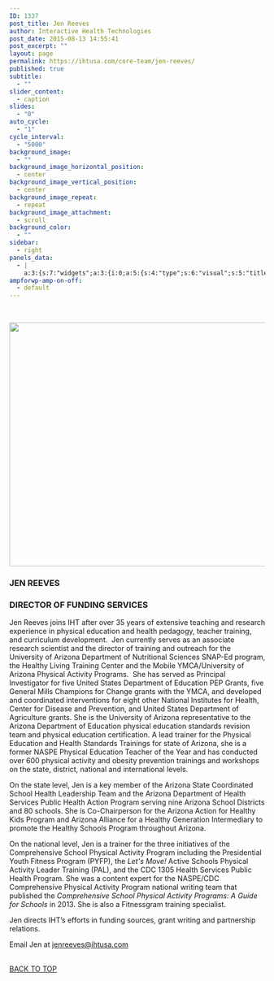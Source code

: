 ```yaml
---
ID: 1337
post_title: Jen Reeves
author: Interactive Health Technologies
post_date: 2015-08-13 14:55:41
post_excerpt: ""
layout: page
permalink: https://ihtusa.com/core-team/jen-reeves/
published: true
subtitle:
  - ""
slider_content:
  - caption
slides:
  - "0"
auto_cycle:
  - "1"
cycle_interval:
  - "5000"
background_image:
  - ""
background_image_horizontal_position:
  - center
background_image_vertical_position:
  - center
background_image_repeat:
  - repeat
background_image_attachment:
  - scroll
background_color:
  - ""
sidebar:
  - right
panels_data:
  - |
    a:3:{s:7:"widgets";a:3:{i:0;a:5:{s:4:"type";s:6:"visual";s:5:"title";s:0:"";s:4:"text";s:277:"</a><p><a href="https://ihtusa.com/wp-content/uploads/2016/06/Jen-Reeves-h_web.jpg" rel="attachment wp-att-1625"><img class="wp-image-1639 size-full aligncenter" src="https://ihtusa.com/wp-content/uploads/2016/06/Jen-Reeves-h_web.jpg" alt="" width="848" height="480" /></a></p>";s:6:"filter";s:1:"1";s:11:"panels_info";a:7:{s:5:"class";s:30:"WP_Widget_Black_Studio_TinyMCE";s:3:"raw";b:0;s:4:"grid";i:1;s:4:"cell";i:0;s:2:"id";i:0;s:9:"widget_id";s:36:"3503b853-f728-4a12-b81a-a8527950d1d7";s:5:"style";a:3:{s:18:"background_display";s:4:"tile";s:16:"featured_widgets";s:0:"";s:12:"bigger_title";s:0:"";}}}i:1;a:5:{s:4:"type";s:6:"visual";s:5:"title";s:10:"JEN REEVES";s:4:"text";s:2538:"<h3><strong>DIRECTOR OF FUNDING SERVICES</strong></h3><p>Jen Reeves joins IHT after over 35 years of extensive teaching and research experience in physical education and health pedagogy, teacher training, and curriculum development.  Jen currently serves as an associate research scientist and the director of training and outreach for the University of Arizona Department of Nutritional Sciences SNAP-Ed program, the Healthy Living Training Center and the Mobile YMCA/University of Arizona Physical Activity Programs.  She has served as Principal Investigator for five United States Department of Education PEP Grants, five General Mills Champions for Change grants with the YMCA, and developed and coordinated interventions for eight other National Institutes for Health, Center for Disease and Prevention, and United States Department of Agriculture grants. She is the University of Arizona representative to the Arizona Department of Education physical education standards revision team and physical education certification. A lead trainer for the Physical Education and Health Standards Trainings for state of Arizona, she is a former NASPE Physical Education Teacher of the Year and has conducted over 600 physical activity and obesity prevention trainings and workshops on the state, district, national and international levels.  </p><p>On the state level, Jen is a key member of the Arizona State Coordinated School Health Leadership Team and the Arizona Department of Health Services Public Health Action Program serving nine Arizona School Districts and 80 schools. She is Co-Chairperson for the Arizona Action for Healthy Kids Program and Arizona Alliance for a Healthy Generation Intermediary to promote the Healthy Schools Program throughout Arizona. </p><p>On the national level, Jen is a trainer for the three initiatives of the Comprehensive School Physical Activity Program including the Presidential Youth Fitness Program (PYFP), the <em>Let's Move!</em> Active Schools Physical Activity Leader Training (PAL), and the CDC 1305 Health Services Public Health Program. She was a content expert for the NASPE/CDC Comprehensive Physical Activity Program national writing team that published the <em>Comprehensive School Physical Activity Programs: A Guide for Schools</em> in 2013. She is also a Fitnessgram training specialist.</p><p>Jen directs IHT’s efforts in funding sources, grant writing and partnership relations.  </p><p>Email Jen at <a href="mailto:jenreeves@ihtusa.com">jenreeves@ihtusa.com</a></p>";s:6:"filter";s:1:"1";s:11:"panels_info";a:7:{s:5:"class";s:30:"WP_Widget_Black_Studio_TinyMCE";s:3:"raw";b:0;s:4:"grid";i:2;s:4:"cell";i:0;s:2:"id";i:1;s:9:"widget_id";s:36:"43ac0ac2-a2c4-4db6-9ee7-3cfb75539a39";s:5:"style";a:3:{s:18:"background_display";s:4:"tile";s:16:"featured_widgets";s:0:"";s:12:"bigger_title";b:1;}}}i:2;a:3:{s:4:"text";s:0:"";s:11:"button_text";s:30:"<a href="#TOP">BACK TO TOP</a>";s:11:"panels_info";a:7:{s:5:"class";s:17:"PW_Call_To_Action";s:3:"raw";b:0;s:4:"grid";i:3;s:4:"cell";i:0;s:2:"id";i:2;s:9:"widget_id";s:36:"92473802-fe20-4db8-a9d8-6abb5f49736a";s:5:"style";a:3:{s:18:"background_display";s:4:"tile";s:16:"featured_widgets";s:0:"";s:12:"bigger_title";s:0:"";}}}}s:5:"grids";a:4:{i:0;a:2:{s:5:"cells";i:1;s:5:"style";a:0:{}}i:1;a:2:{s:5:"cells";i:1;s:5:"style";a:1:{s:18:"background_display";s:4:"tile";}}i:2;a:2:{s:5:"cells";i:1;s:5:"style";a:1:{s:18:"background_display";s:4:"tile";}}i:3;a:2:{s:5:"cells";i:1;s:5:"style";a:0:{}}}s:10:"grid_cells";a:4:{i:0;a:2:{s:4:"grid";i:0;s:6:"weight";i:1;}i:1;a:2:{s:4:"grid";i:1;s:6:"weight";i:1;}i:2;a:2:{s:4:"grid";i:2;s:6:"weight";i:1;}i:3;a:2:{s:4:"grid";i:3;s:6:"weight";i:1;}}}
ampforwp-amp-on-off:
  - default
---
```

&nbsp;<p><a href="https://ihtusa.com/wp-content/uploads/2016/06/Jen-Reeves-h_web.jpg" rel="attachment wp-att-1625"><img class="wp-image-1639 size-full aligncenter" src="https://ihtusa.com/wp-content/uploads/2016/06/Jen-Reeves-h_web.jpg" alt="" width="848" height="480"></a></p><h3 class="widget-title"><span class="widget-title__inline">JEN REEVES</span></h3><h3><strong>DIRECTOR OF FUNDING&nbsp;SERVICES</strong></h3><p>Jen Reeves joins&nbsp;IHT after&nbsp;over 35 years of extensive teaching and research experience in physical education and health pedagogy, teacher training, and curriculum development. &nbsp;Jen currently serves as an associate research scientist and the director of training and outreach for the University of Arizona Department of Nutritional Sciences SNAP-Ed program, the Healthy Living Training Center and the Mobile YMCA/University of Arizona Physical Activity Programs.&nbsp; She has served as Principal Investigator for five United States Department of Education PEP Grants, five General Mills Champions for Change grants with the YMCA, and developed and coordinated interventions for eight other National Institutes for Health, Center for Disease and Prevention, and United States Department of Agriculture grants. She is the University of Arizona representative to the Arizona Department of Education physical education standards revision team and physical education certification. A lead trainer for the Physical Education and Health Standards Trainings for state of Arizona, she is a former NASPE Physical Education Teacher of the Year and has conducted over 600 physical activity and obesity prevention trainings and workshops on the state, district, national and international levels. &nbsp;</p><p>On the state level, Jen is a key member of the Arizona State Coordinated School Health Leadership Team and the Arizona Department of Health Services Public Health Action Program serving nine Arizona School Districts and 80 schools. She is Co-Chairperson for the Arizona Action for Healthy Kids Program and Arizona Alliance for a Healthy Generation Intermediary to promote the Healthy Schools Program throughout Arizona.&nbsp;</p><p>On the national level, Jen is a trainer for the three initiatives of the Comprehensive School Physical Activity Program including the Presidential Youth Fitness Program (PYFP), the&nbsp;<em>Let's Move!</em>&nbsp;Active Schools Physical Activity Leader Training (PAL), and the CDC 1305 Health Services Public Health Program. She was a content expert for the NASPE/CDC Comprehensive Physical Activity Program national writing team that published the&nbsp;<em>Comprehensive School Physical Activity Programs: A Guide for Schools</em>&nbsp;in 2013.&nbsp;She is also a Fitnessgram training specialist.</p><p>Jen directs IHT’s efforts in funding sources, grant writing and partnership relations. &nbsp;</p><p>Email Jen at <a href="mailto:jenreeves@ihtusa.com">jenreeves@ihtusa.com</a></p>				
<a href="#TOP">BACK TO TOP</a>